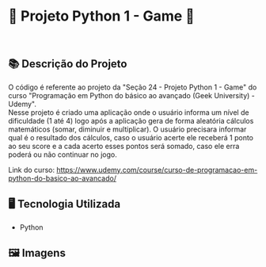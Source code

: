 # 🐍 Projeto Python 1 - Game 🚀
<br>

## 📚 Descrição do Projeto
O código é referente ao projeto da "Seção 24 - Projeto Python 1 - Game" do curso "Programação em Python do básico ao avançado (Geek University) - Udemy".
<br>Nesse projeto é criado uma aplicação onde o usuário informa um nível de dificuldade (1 até 4) logo após a aplicação gera de forma aleatória cálculos matemáticos (somar, diminuir e multiplicar). O usuário precisara informar qual é o resultado dos cálculos, caso o usuário acerte ele receberá 1 ponto ao seu score e a cada acerto esses pontos será somado, caso ele erra poderá ou não continuar no jogo.


Link do curso: https://www.udemy.com/course/curso-de-programacao-em-python-do-basico-ao-avancado/


## 🖥️ Tecnologia Utilizada
- Python

## 🖼️ Imagens
